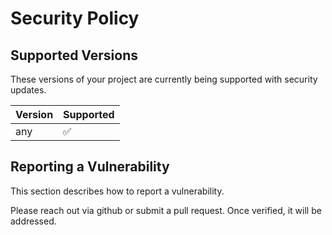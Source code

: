 # Security Policy

## Supported Versions

These versions of your project are currently being supported with security updates.

| Version | Supported          |
| ------- | ------------------ |
| any   | :white_check_mark: |

## Reporting a Vulnerability

This section describes how to report a vulnerability.

Please reach out via github or submit a pull request. Once verified, it will be addressed.

